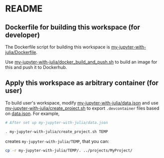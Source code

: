 # README

## Dockerfile for building this workspace (for developer)

The Dockerfile script for building this workspace is [my-jupyter-with-julia/Dockerfile](Dockerfile).

Use [my-jupyter-with-julia/docker_build_and_push.sh](docker_build_and_push.sh) to build an image for this and push it to Dockerhub.

## Apply this workspace as arbitrary container (for user)

To build user's workspace, modify [my-jupyter-with-julia/data.json](data.json) and use [my-jupyter-with-julia/create_project.sh](create_project.sh) to export `.devcontainer` files based on [data.json](data.json). For example,

```bash
# After set up my-jupyter-with-julia/data.json

. my-jupyter-with-julia/create_project.sh TEMP
```

creates `my-jupyter-with-julia/TEMP`, that you can:

```bash
cp -r my-jupyter-with-julia/TEMP/. ../projects/MyProject/

```
